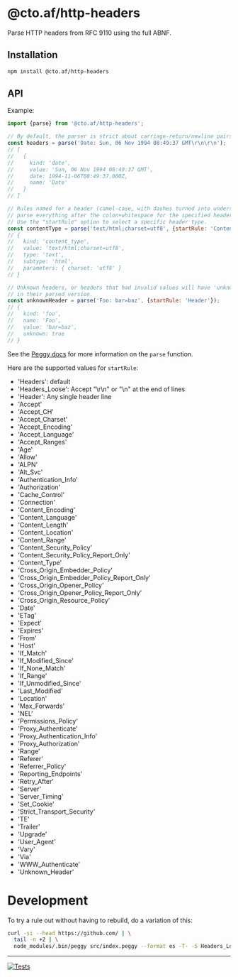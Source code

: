 # @cto.af/http-headers

Parse HTTP headers from RFC 9110 using the full ABNF.

## Installation

```sh
npm install @cto.af/http-headers
```

## API

Example:

```js
import {parse} from '@cto.af/http-headers';

// By default, the parser is strict about carriage-return/newline pairs.
const headers = parse('Date: Sun, 06 Nov 1994 08:49:37 GMT\r\n\r\n');
// [
//   {
//     kind: 'date',
//     value: 'Sun, 06 Nov 1994 08:49:37 GMT',
//     date: 1994-11-06T08:49:37.000Z,
//     name: 'Date'
//   }
// ]

// Rules named for a header (camel-case, with dashes turned into underscores)
// parse everything after the colon+whitespace for the specified header.
// Use the "startRule" option to select a specific header type.
const contentType = parse('text/html;charset=utf8', {startRule: 'Content_Type'});
// {
//   kind: 'content_type',
//   value: 'text/html;charset=utf8',
//   type: 'text',
//   subtype: 'html',
//   parameters: { charset: 'utf8' }
// }

// Unknown headers, or headers that had invalid values will have 'unknown: true'
// in their parsed version.
const unknownHeader = parse('Foo: bar=baz', {startRule: 'Header'});
// {
//   kind: 'foo',
//   name: 'Foo',
//   value: 'bar=baz',
//   unknown: true
// }
```

See the [Peggy docs](https://peggyjs.org/documentation.html#using-the-parser)
for more information on the `parse` function.

Here are the supported values for `startRule`:

  - 'Headers': default
  - 'Headers_Loose': Accept "\r\n" or "\n" at the end of lines
  - 'Header': Any single header line
  - 'Accept'
  - 'Accept_CH'
  - 'Accept_Charset'
  - 'Accept_Encoding'
  - 'Accept_Language'
  - 'Accept_Ranges'
  - 'Age'
  - 'Allow'
  - 'ALPN'
  - 'Alt_Svc'
  - 'Authentication_Info'
  - 'Authorization'
  - 'Cache_Control'
  - 'Connection'
  - 'Content_Encoding'
  - 'Content_Language'
  - 'Content_Length'
  - 'Content_Location'
  - 'Content_Range'
  - 'Content_Security_Policy'
  - 'Content_Security_Policy_Report_Only'
  - 'Content_Type'
  - 'Cross_Origin_Embedder_Policy'
  - 'Cross_Origin_Embedder_Policy_Report_Only'
  - 'Cross_Origin_Opener_Policy'
  - 'Cross_Origin_Opener_Policy_Report_Only'
  - 'Cross_Origin_Resource_Policy'
  - 'Date'
  - 'ETag'
  - 'Expect'
  - 'Expires'
  - 'From'
  - 'Host'
  - 'If_Match'
  - 'If_Modified_Since'
  - 'If_None_Match'
  - 'If_Range'
  - 'If_Unmodified_Since'
  - 'Last_Modified'
  - 'Location'
  - 'Max_Forwards'
  - 'NEL'
  - 'Permissions_Policy'
  - 'Proxy_Authenticate'
  - 'Proxy_Authentication_Info'
  - 'Proxy_Authorization'
  - 'Range'
  - 'Referer'
  - 'Referrer_Policy'
  - 'Reporting_Endpoints'
  - 'Retry_After'
  - 'Server'
  - 'Server_Timing'
  - 'Set_Cookie'
  - 'Strict_Transport_Security'
  - 'TE'
  - 'Trailer'
  - 'Upgrade'
  - 'User_Agent'
  - 'Vary'
  - 'Via'
  - 'WWW_Authenticate'
  - 'Unknown_Header'

# Development

To try a rule out without having to rebuild, do a variation of this:

```sh
curl -si --head https://github.com/ | \
  tail -n +2 | \
  node_modules/.bin/peggy src/index.peggy --format es -T- -S Headers_Loose
```

---
[![Tests](https://github.com/cto-af/http-headers/actions/workflows/node.js.yml/badge.svg)](https://github.com/cto-af/http-headers/actions/workflows/node.js.yml)
<!-- no coverage stats for generated files -->
<!-- [![codecov](https://codecov.io/gh/cto-af/http-headers/graph/badge.svg?token=R4kYlgO3hF)](https://codecov.io/gh/cto-af/http-headers) -->
